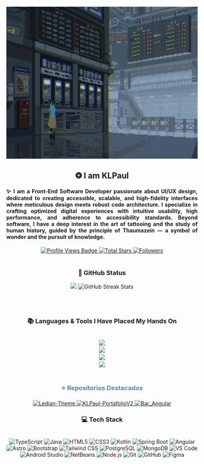 <p align="center">
  <a href="https://github.com/KLPaul">
    <img src="https://github.com/KLPaul/KLPaul/blob/main/Github-Banner-final.gif" alt="KLPaul Banner" width="1200" height="400" />
  </a>
</p>
<h2 align="center">❂ I am KLPaul </h2>
<h4 align="left" style="text-align: justify;">
✨ I am a Front-End Software Developer passionate about UI/UX design, dedicated to creating accessible, scalable, and high-fidelity interfaces where meticulous design meets robust code architecture. I specialize in crafting optimized digital experiences with intuitive usability, high performance, and adherence to accessibility standards. Beyond software, I have a deep interest in the art of tattooing and the study of human history, guided by the principle of <strong>Thaumazein</strong> — a symbol of wonder and the pursuit of knowledge.
</h4>

<div align="center">
  <!-- Profile Views -->
  <a href="https://github.com/KLPaul" target="_blank">
    <img src="https://komarev.com/ghpvc/?username=KLPaul&label=Profile%20views&color=5e81ac&style=for-the-badge&logo=github&logoColor=white" alt="Profile Views Badge" />
  </a>

  <!-- Total Stars -->
  <a href="https://github.com/KLPaul?tab=repositories&sort=stargazers" target="_blank">
    <img alt="Total Stars" title="Total stars on GitHub" src="https://img.shields.io/github/stars/KLPaul?style=for-the-badge&label=Stars&color=bf616a&logo=github" />
  </a>

  <!-- Followers -->
  <a href="https://github.com/KLPaul?tab=followers" target="_blank">
    <img alt="Followers" title="Follow me on GitHub" src="https://img.shields.io/github/followers/KLPaul?style=for-the-badge&label=Followers&color=5e81ac&logo=github" />
  </a>
</div>
<br/>

<!-- GitHub Status -->
<h3 align="center">🌱 GitHub Status</h3>
<div align="center">
  <img width="398" src="https://github-readme-stats.vercel.app/api?username=JoshuaThadi&count_private=true&show_icons=true&theme=nord&rank_icon=github&border_radius=8" />
  <img width="420" src="https://nirzak-streak-stats.vercel.app/?user=joshuathadi&theme=nord&hide_border=false" alt="GitHub Streak Stats" />
</div>

<br/><br/>

<!-- Languages & Tools -->
<h3 align="center">📚 Languages & Tools I Have Placed My Hands On</h3>
<br/>
<div align="center">
  <img src="https://skillicons.dev/icons?i=androidstudio,kotlin,nodejs,mongodb,gitlab,raspberrypi,react,nextjs,tailwind" /><br>
  <img src="https://skillicons.dev/icons?i=bootstrap,html,css,vscode,github,git,notion,figma,pycharm" /><br>
  <img src="https://skillicons.dev/icons?i=c,bash,kali,arch,ubuntu,python,javascript,mysql,dotnet" /><br>
  <img src="https://skillicons.dev/icons?i=cpp,cs,vim,java,htmx,debian,neovim,atom,pwsh" /><br>
</div>

<br/>

<div align="center">
  <h3 style="color: #68809A;">⭐️ Repositorios Destacados</h3>
  <p align="center">
    <a href="https://github.com/KLPaul/Ledian-Theme">
      <img src="https://github-readme-stats.vercel.app/api/pin/?username=KLPaul&repo=Ledian-Theme&theme=dark&title_color=ffffff&icon_color=ffffff&text_color=ffffff&bg_color=2E3440" alt="Ledian-Theme" />
    </a>
    <a href="https://github.com/KLPaul/KLPaul-PortafolioV2">
      <img src="https://github-readme-stats.vercel.app/api/pin/?username=KLPaul&repo=KLPaul-PortafolioV2&theme=dark&title_color=ffffff&icon_color=ffffff&text_color=ffffff&bg_color=2E3440" alt="KLPaul-PortafolioV2" />
    </a>
    <a href="https://github.com/MichelleYunga/Bar_Angular">
      <img src="https://github-readme-stats.vercel.app/api/pin/?username=MichelleYunga&repo=Bar_Angular&theme=dark&title_color=ffffff&icon_color=ffffff&text_color=ffffff&bg_color=2E3440" alt="Bar_Angular" />
    </a>
  </p>
</div>

<h3 align="center">💻 Tech Stack</h3>
<br/>
<div align="center">
  <!-- Lenguajes de Programación y Marcado -->
  <img src="https://img.shields.io/badge/TypeScript-3178C6?style=for-the-badge&logo=typescript&logoColor=white" alt="TypeScript" />
  <img src="https://img.shields.io/badge/Java-ED8B00?style=for-the-badge&logo=openjdk&logoColor=white" alt="Java" />
  <img src="https://img.shields.io/badge/HTML5-E34F26?style=for-the-badge&logo=html5&logoColor=white" alt="HTML5" />
  <img src="https://img.shields.io/badge/CSS3-1572B6?style=for-the-badge&logo=css3&logoColor=white" alt="CSS3" />
  <img src="https://img.shields.io/badge/Kotlin-0095D5?style=for-the-badge&logo=kotlin&logoColor=white" alt="Kotlin" />

  <!-- Frameworks y Librerías -->
  <img src="https://img.shields.io/badge/Spring_Boot-6DB33F?style=for-the-badge&logo=spring&logoColor=white" alt="Spring Boot" />
  <img src="https://img.shields.io/badge/Angular-DD0031?style=for-the-badge&logo=angular&logoColor=white" alt="Angular" />
  <img src="https://img.shields.io/badge/Astro-FF5F00?style=for-the-badge&logo=astro&logoColor=white" alt="Astro" />
  <img src="https://img.shields.io/badge/Bootstrap-7952B3?style=for-the-badge&logo=bootstrap&logoColor=white" alt="Bootstrap" />
  <img src="https://img.shields.io/badge/Tailwind_CSS-06B6D4?style=for-the-badge&logo=tailwind-css&logoColor=white" alt="Tailwind CSS" />

  <!-- Bases de Datos -->
  <img src="https://img.shields.io/badge/PostgreSQL-316192?style=for-the-badge&logo=postgresql&logoColor=white" alt="PostgreSQL" />
  <img src="https://img.shields.io/badge/MongoDB-47A248?style=for-the-badge&logo=mongodb&logoColor=white" alt="MongoDB" />

  <!-- Entornos de Desarrollo -->
  <img src="https://img.shields.io/badge/VS_Code-007ACC?style=for-the-badge&logo=visual-studio-code&logoColor=white" alt="VS Code" />
  <img src="https://img.shields.io/badge/Android_Studio-3DDC84?style=for-the-badge&logo=android&logoColor=white" alt="Android Studio" />
  <img src="https://img.shields.io/badge/NetBeans-009639?style=for-the-badge&logo=netbeans&logoColor=white" alt="NetBeans" />
  <img src="https://img.shields.io/badge/Node.js-339933?style=for-the-badge&logo=node.js&logoColor=white" alt="Node.js" />

  <!-- Control de versiones -->
  <img src="https://img.shields.io/badge/Git-F05032?style=for-the-badge&logo=git&logoColor=white" alt="Git" />
  <img src="https://img.shields.io/badge/GitHub-181717?style=for-the-badge&logo=github&logoColor=white" alt="GitHub" />

  <!-- Diseño y prototipado -->
  <img src="https://img.shields.io/badge/Figma-F24E1E?style=for-the-badge&logo=figma&logoColor=white" alt="Figma" />
</div>






